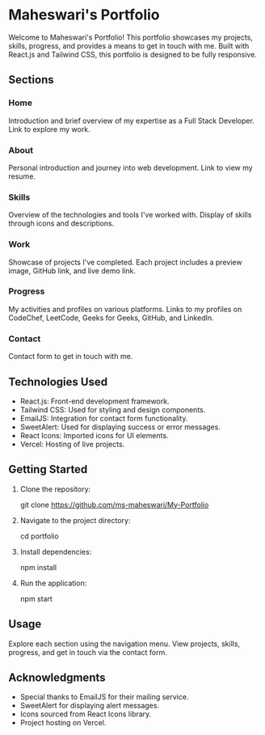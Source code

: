 # Maheswari's Portfolio

Welcome to Maheswari's Portfolio! This portfolio showcases my projects, skills, progress, and provides a means to get in touch with me. Built with React.js and Tailwind CSS, this portfolio is designed to be fully responsive.

## Sections

### Home

Introduction and brief overview of my expertise as a Full Stack Developer.
Link to explore my work.

### About

Personal introduction and journey into web development.
Link to view my resume.

### Skills

Overview of the technologies and tools I've worked with.
Display of skills through icons and descriptions.

### Work

Showcase of projects I've completed.
Each project includes a preview image, GitHub link, and live demo link.

### Progress

My activities and profiles on various platforms.
Links to my profiles on CodeChef, LeetCode, Geeks for Geeks, GitHub, and LinkedIn.

### Contact
Contact form to get in touch with me.

## Technologies Used

- React.js: Front-end development framework.
- Tailwind CSS: Used for styling and design components.
- EmailJS: Integration for contact form functionality.
- SweetAlert: Used for displaying success or error messages.
- React Icons: Imported icons for UI elements.
- Vercel: Hosting of live projects.

## Getting Started

1. Clone the repository:
   
   git clone https://github.com/ms-maheswari/My-Portfolio

2. Navigate to the project directory:

   cd portfolio

3. Install dependencies:

   npm install

4. Run the application:

   npm start

## Usage

Explore each section using the navigation menu.
View projects, skills, progress, and get in touch via the contact form.

## Acknowledgments

- Special thanks to EmailJS for their mailing service.
- SweetAlert for displaying alert messages.
- Icons sourced from React Icons library.
- Project hosting on Vercel.
